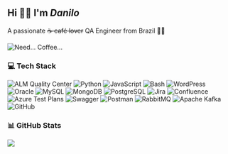 ## Hi 🙋🏻 I'm ***Danilo***
A passionate ~~☕ café lover~~ QA Engineer from Brazil 💚💛 <br><!--<br>🔭 I'm looking for job openings: **QA Tester, QA Engineer, Software Tester, Tech Lead**-->

![Need... Coffee...](https://media0.giphy.com/media/v1.Y2lkPTc5MGI3NjExdHIzdnlmNHhwYWhhNWQ3N3BsY2pseHN2bW9naWpscDJoMzIzMGw5MCZlcD12MV9pbnRlcm5hbF9naWZfYnlfaWQmY3Q9Zw/hgCnFu2O6SvRXMFMSK/giphy.webp)

### 💻 Tech Stack
![ALM Quality Center](https://img.shields.io/badge/ALM_Quality_Center-4A90E2?style=flat&logo=hp&logoColor=white)
![Python](https://img.shields.io/badge/Python-3776AB?style=flat&logo=python&logoColor=white)
![JavaScript](https://img.shields.io/badge/JavaScript-F7DF1E?style=flat&logo=javascript&logoColor=black)
![Bash](https://img.shields.io/badge/Bash-4EAA25?style=flat&logo=gnu-bash&logoColor=white)
![WordPress](https://img.shields.io/badge/WordPress-21759B?style=flat&logo=wordpress&logoColor=white)
![Oracle](https://img.shields.io/badge/Oracle-F80000?style=flat&logo=oracle&logoColor=white)
![MySQL](https://img.shields.io/badge/MySQL-4479A1?style=flat&logo=mysql&logoColor=white)
![MongoDB](https://img.shields.io/badge/MongoDB-47A248?style=flat&logo=mongodb&logoColor=white)
![PostgreSQL](https://img.shields.io/badge/PostgreSQL-4169E1?style=flat&logo=postgresql&logoColor=white)
![Jira](https://img.shields.io/badge/Jira-0052CC?style=flat&logo=jira&logoColor=white)
![Confluence](https://img.shields.io/badge/Confluence-003B57?style=flat&logo=confluence&logoColor=white)
![Azure Test Plans](https://custom-icon-badges.demolab.com/badge/Azure_Test_Plans-FFFFFF?style=flat&logo=testtube&logoColor=white)
![Swagger](https://img.shields.io/badge/Swagger-85EA2D?style=flat&logo=swagger&logoColor=black)
![Postman](https://img.shields.io/badge/Postman-FF6C37?style=flat&logo=postman&logoColor=white)
![RabbitMQ](https://img.shields.io/badge/RabbitMQ-FF6600?style=flat&logo=rabbitmq&logoColor=white)
![Apache Kafka](https://img.shields.io/badge/Apache_Kafka-231F20?style=flat&logo=apachekafka&logoColor=white)
![GitHub](https://img.shields.io/badge/GitHub-181717?style=flat&logo=github&logoColor=white)

### 📊 GitHub Stats
![](https://github-readme-stats.vercel.app/api/top-langs/?username=eudanilobarbosa&theme=radical&hide_border=false&include_all_commits=false&count_private=false&layout=compact)

<!--
### 🏆 GitHub Trophies
![](https://github-profile-trophy.vercel.app/?username=eudanilobarbosa&theme=monokai&no-frame=false&no-bg=true&margin-w=4)
-->
